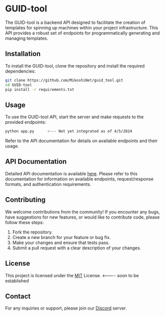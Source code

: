 # GUID-tool

The GUID-tool is a backend API designed to facilitate the creation of templates for spinning up machines within your project infrastructure. This API provides a robust set of endpoints for programmatically generating and managing templates.

## Installation

To install the GUID-tool, clone the repository and install the required dependencies:

```bash
git clone https://github.com/MikoshiNet/guid_tool.git
cd GUID-tool
pip install -r requirements.txt
```


## Usage
To use the GUID-tool API, start the server and make requests to the provided endpoints:
```bash
python app.py      <--- Not yet integrated as of 4/5/2024
```
Refer to the API documentation for details on available endpoints and their usage.


## API Documentation
Detailed API documentation is available [here](https://nourl.none). Please refer to this documentation for information on available endpoints, request/response formats, and authentication requirements.


## Contributing
We welcome contributions from the community! If you encounter any bugs, have suggestions for new features, or would like to contribute code, please follow these steps:
1. Fork the repository.
2. Create a new branch for your feature or bug fix.
3. Make your changes and ensure that tests pass.
4. Submit a pull request with a clear description of your changes.


## License
This project is licensed under the [MIT](https://opensource.org/license/mit) License.    <---- soon to be established


## Contact
For any inquiries or support, please join our [Discord](https://nourl.none) server.
